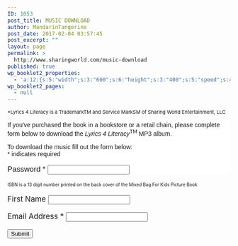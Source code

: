 ```yaml
---
ID: 1053
post_title: MUSIC DOWNLOAD
author: MandarinTangerine
post_date: 2017-02-04 03:57:45
post_excerpt: ""
layout: page
permalink: >
  http://www.sharingworld.com/music-download
published: true
wp_booklet2_properties:
  - 'a:12:{s:5:"width";s:3:"600";s:6:"height";s:3:"400";s:5:"speed";s:4:"1000";s:5:"delay";s:4:"5000";s:9:"direction";s:3:"LTR";s:14:"arrows_enabled";b:0;s:20:"page_numbers_enabled";b:1;s:14:"cover_behavior";s:4:"open";s:7:"padding";s:2:"10";s:18:"thumbnails_enabled";b:0;s:13:"popup_enabled";s:0:"";s:5:"theme";s:7:"default";}'
wp_booklet2_pages:
  - null
---
```

<span style="font-size: 11px;">*Lyrics 4 Literacy is a TrademarkTM and Service MarkSM of Sharing World Entertainment, LLC</span>
<!-- Begin MailChimp Signup Form -->
<p style="text-align: center;"><style type="text/css">
  #mc_embed_signup{background:#fff; clear:left; font:14px Helvetica,Arial,sans-serif; }<br />  /* Add your own MailChimp form style overrides in your site stylesheet or in this style block.<br />     We recommend moving this block and the preceding CSS link to the HEAD of your HTML file. */<br /></style></p>

<div id="mc_embed_signup"><form id="mc-embedded-subscribe-form" class="validate" action="//sharingworld.us13.list-manage.com/subscribe/post?u=8a8e432459ea439225841d8fe&amp;id=ea083f7283" method="post" name="mc-embedded-subscribe-form" novalidate="" target="_blank">
<div id="mc_embed_signup_scroll">

If you've purchased the book in a bookstore or a retail chain, please complete form below to download the <em>Lyrics 4 Literacy</em><sup>TM</sup> MP3 album.
<div class="indicates-required">To download the music fill out the form below:</div>
<div class="indicates-required"></div>
<div class="indicates-required"><span class="asterisk">*</span> indicates required</div>
<p style="font-size:17px;">Password *</span>
<input id="numbers" class="required" maxlength="13" name="MMERGE3" type="text" /></p>

</div>
</form></div>
<p style="font-size: 10px;">ISBN is a 13 digit number printed on the back cover of the Mixed Bag For Kids Picture Book</p>
<p style="font-size:17px;">First Name</span>
<input id="mce-FNAME" class="" name="FNAME" type="text" value="" /></p>
<p style="font-size:17px;">Email Address *</span>
<input id="mce-EMAIL" class="required email" name="EMAIL" type="email" value="" /></p>

<div id="mce-responses" class="clear"></div>
<!-- real people should not fill this in and expect good things - do not remove this or risk form bot signups-->
<div style="position: absolute; left: -5000px;"><input tabindex="-1" name="b_8a8e432459ea439225841d8fe_ea083f7283" type="text" value="" /></div>
<div class="clear"><input id="mc-embedded-subscribe" class="button" name="subscribe" type="submit" value="Submit" /></div>
<script type='text/javascript' src='//s3.amazonaws.com/downloads.mailchimp.com/js/mc-validate.js'></script><script type='text/javascript'>(function($) {window.fnames = new Array(); window.ftypes = new Array();fnames[0]='EMAIL';ftypes[0]='email';fnames[1]='FNAME';ftypes[1]='text';fnames[3]='MMERGE3';ftypes[3]='text';}(jQuery));var $mcj = jQuery.noConflict(true);</script>

<script type='text/javascript'>
function isNumeric(elem, helperMsg){
        var correct = "9780578173009";
        var guess = document.getElementById("numbers").value;
          while (guess != correct){
         guess = prompt ("ISBN is a 13 digit number printed on the back cover of the Mixed Bag For Kids Picture Book; enter the number in the area below without dashes");
        if (guess == correct){
         return submit;
        } else {
    alert ("it starts with: 9780....");
  }
}
}
</script>